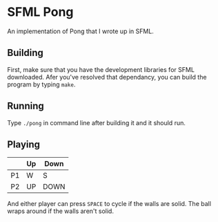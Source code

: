 # SFML Pong
An implementation of Pong that I wrote up in SFML.
## Building
First, make sure that you have the development libraries for SFML downloaded. Afer you've resolved that dependancy, you can build the program by typing `make`.
## Running
Type `./pong` in command line after building it and it should run.
## Playing

|   | Up | Down|
|---|----|-----|
|P1 | W  |  S  |
|P2 | UP | DOWN|

And either player can press `SPACE` to cycle if the walls are solid. The ball wraps around if the walls aren't solid.
